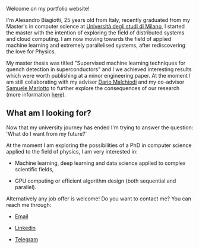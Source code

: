 Welcome on my portfolio website!

I'm Alessndro Biagiotti, 25 years old from Italy, recently graduated from my Master's in computer science at <a href="https://s3gmentati0nfault.github.io/me/unimi/">Università degli studi di Milano</a>, I started the master with the intention of exploring the field of distributed systems and cloud computing. I am now moving towards the field of applied machine learning and extremely parallelised systems, after rediscovering the love for Physics.

My master thesis was titled "Supervised machine learning techniques for quench detection in superconductors" and I we achieved interesting results which were worth publishing at a minor engineering paper. At the moment I am still collaborating with my advisor <a href="https://malchiodi.di.unimi.it/">Dario Malchiodi</a> and my co-advisor <a href="https://www.unimi.it/it/ugov/person/samuele-mariotto">Samuele Mariotto</a> to further explore the consequences of our research (more information <a href="https://s3gmentati0nfault.github.io/mprjct/readme/">here</a>).


<h2> What am I looking for? </h2>
Now that my university journey has ended I'm trying to answer the question: 'What do I want from my future?'

At the moment I am exploring the possibilities of a PhD in computer science applied to the field of
physics, I am very interested in:

- Machine learning, deep learning and data science applied to complex scientific fields,

- GPU computing or efficient algorithm design (both sequential and parallel).

Alternatively any job offer is welcome! Do you want to contact me? You can reach me through:

- <a href="mailto:alexbgtt@gmail.com">Email</a>

- <a href="https://www.linkedin.com/in/alessandro-biagiotti-a863a81a2/">Linkedin</a>

- <a href="https://t.me/AlexBgtt">Telegram</a>
